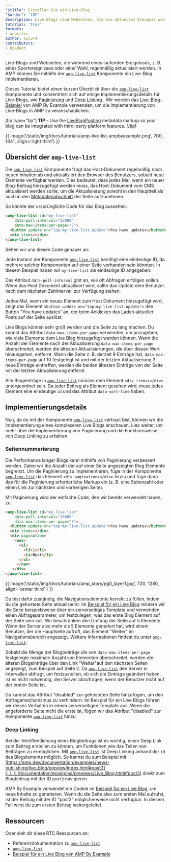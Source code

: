 ```yaml
---
"$title": Erstellen Sie ein Live-Blog
"$order": '102'
description: Live Blogs sind Webseiten, die ein aktuelles Ereignis wie eine Sportveranstaltung oder eine Wahl verfolgen und häufig aktualisiert werden. Mit AMP kannst du ein Live Blog implementieren, indem du ...
tutorial: 'true'
formats:
- websites
author: kul3r4
contributors:
- bpaduch
---
```


Live-Blogs sind Webseiten, die während eines laufenden Ereignisses, z. B. eines Sportereignisses oder einer Wahl, regelmäßig aktualisiert werden. In AMP können Sie mithilfe der [`amp-live-list`](../../../documentation/components/reference/amp-live-list.md) Komponente ein Live-Blog implementieren.

Dieses Tutorial bietet einen kurzen Überblick über die [`amp-live-list`](../../../documentation/components/reference/amp-live-list.md) Komponente und konzentriert sich auf einige Implementierungsdetails für Live-Blogs, wie [Paginierung](#pagination) und [Deep Linking](#deeplinking) . Wir werden das [Live-Blog-Beispiel](live_blog.md) von AMP By Example verwenden, um die Implementierung von Live-Blogs in AMP zu veranschaulichen.

[tip type="tip"] **TIP –** Use the [LiveBlogPosting](http://schema.org/LiveBlogPosting) metadata markup so your blog can be integrated with third-party platform features. [/tip]

{{ image('/static/img/docs/tutorials/amp-live-list-ampbyexample.png', 700, 1441, align='right third') }}

## Übersicht der `amp-live-list`

Die [`amp-live-list`](../../../documentation/components/reference/amp-live-list.md) Komponente fragt das Host-Dokument regelmäßig nach neuen Inhalten ab und aktualisiert den Browser des Benutzers, sobald neue Elemente verfügbar werden. Dies bedeutet, dass jedes Mal, wenn ein neuer Blog-Beitrag hinzugefügt werden muss, das Host-Dokument vom CMS aktualisiert werden sollte, um die Aktualisierung sowohl in den Hauptteil als auch in den [Metadatenabschnitt](../../../documentation/examples/documentation/Live_Blog.html#metadata) der Seite aufzunehmen.

So könnte der ursprüngliche Code für das Blog aussehen:

```html
<amp-live-list id="my-live-list"
    data-poll-interval="15000"
    data-max-items-per-page="5">
  <button update on="tap:my-live-list.update">You have updates</button>
  <div items></div>
</amp-live-list>
```

Sehen wir uns diesen Code genauer an:

Jede Instanz der Komponente [`amp-live-list`](../../../documentation/components/reference/amp-live-list.md) benötigt eine eindeutige ID, da mehrere solcher Komponenten auf einer Seite vorhanden sein könnten. In diesem Beispiel haben wir `my-live-list` als eindeutige ID angegeben.

Das Attribut `data-poll-interval` gibt an, wie oft Abfragen erfolgen sollen. Wenn das Host Dokument aktualisiert wird, sollte das Update dem Benutzer nach dem nächsten Zeitintervall zur Verfügung stehen.

Jedes Mal, wenn ein neues Element zum Host Dokument hinzugefügt wird, zeigt das Element `<button update on="tap:my-live-list.update">` den Button "You have updates" an, der beim Anklicken das Laden aktueller Posts auf der Seite auslöst.

Live Blogs können sehr groß werden und die Seite zu lang machen. Du kannst das Attribut `data-max-items-per-page` verwenden, um anzugeben, wie viele Elemente dem Live Blog hinzugefügt werden können. Wenn die Anzahl der Elemente nach der Aktualisierung `data-max-items-per-page` überschreitet, werden die ältesten Aktualisierungen, die über diesen Wert hinausgehen, entfernt. Wenn die Seite z. B. derzeit 9 Einträge hat, `data-max-items-per-page` auf 10 festgelegt ist und mit der letzten Aktualisierung 3 neue Einträge eintreffen, werden die beiden ältesten Einträge von der Seite mit der letzten Aktualisierung entfernt.

Alle Blogeinträge in [`amp-live-list`](../../../documentation/components/reference/amp-live-list.md) müssen dem Element `<div items></div>` untergeordnet sein. Da jeder Beitrag als Element gesehen wird, muss jedes Element eine eindeutige `id` und das Attribut `data-sort-time` haben.

## Implementierungsdetails

Nun, da du mit der Komponente [`amp-live-list`](../../../documentation/components/reference/amp-live-list.md) vertraut bist, können wir die Implementierung eines komplexeren Live Blogs anschauen. Lies weiter, um mehr über die Implementierung von Paginierung und die Funktionsweise von Deep Linking zu erfahren.

### Seitennummerierung <a name="pagination"></a>

Die Performance langer Blogs kann mithilfe von Paginierung verbessert werden. Dabei wir die Anzahl der auf einer Seite angezeigten Blog Elemente begrenzt. Um die Paginierung zu implementieren, füge in der Komponente [`amp-live-list`](../../../documentation/components/reference/amp-live-list.md) das Element `<div pagination></div>` hinzu und füge dann das für die Paginierung erforderliche Markup ein (z. B. eine Seitenzahl oder einen Link zur nächsten und vorherigen Seite).

Mit Paginierung wird der einfache Code, den wir bereits verwendet haben, zu:

```html
<amp-live-list id="my-live-list"
    data-poll-interval="15000"
    data-max-items-per-page="5">
  <button update on="tap:my-live-list.update">You have updates</button>
  <div items></div>
  <div pagination>
    <nav>
      <ul>
        <li>1</li>
        <li>Next</li>
      </ul>
     </nav>
   </div>
</amp-live-list>
```

{{ image('/static/img/docs/tutorials/amp_story/pg0_layer1.jpg', 720, 1280, align='center third' ) }}

Du bist dafür zuständig, die Navigationselemente korrekt zu füllen, indem du die gehostete Seite aktualisierst. Im [Beispiel für ein Live Blog](live_blog.md) rendern wir die Seite beispielsweise über ein serverseitiges Template und verwenden einen Abfrageparameter, um festzulegen, was das erste Blog Element auf der Seite sein soll. Wir beschränken den Umfang der Seite auf 5 Elemente. Wenn der Server also mehr als 5 Elemente generiert hat, wird einem Benutzer, der die Hauptseite aufruft, das Element "Weiter" im Navigationsbereich angezeigt. Weitere Informationen findest du unter [`amp-live-list`](../../../documentation/components/reference/amp-live-list.md).

Sobald die Menge der Blogbeiträge die von `data-max-items-per-page` festgelegte maximale Anzahl von Elementen überschreitet, werden die älteren Blogeinträge über den Link "Weiter"auf den nächsten Seiten angezeigt, zum Beispiel auf Seite 2. Da [`amp-live-list`](../../../documentation/components/reference/amp-live-list.md) den Server in Intervallen abfragt, um festzustellen, ob sich die Einträge geändert haben, ist es nicht notwendig, den Server abzufragen, wenn der Benutzer nicht auf der ersten Seite ist.

Du kannst das Attribut "disabled" zur gehosteten Seite hinzufügen, um den Abfragemechanismus zu verhindern. Im Beispiel für ein Live Blogs führen wir dieses Verhalten in einem serverseitigen Template aus. Wenn die angeforderte Seite nicht die erste ist, fügen wir das Attribut "disabled" zur Komponente [`amp-live-list`](../../../documentation/components/reference/amp-live-list.md) hinzu.

### Deep Linking <a name="deeplinking"></a>

Bei der Veröffentlichung eines Blogbeitrags ist es wichtig, einen Deep Link zum Beitrag erstellen zu können, um Funktionen wie das Teilen von Beiträgen zu ermöglichen. Mit [`amp-live-list`](../../../documentation/components/reference/amp-live-list.md) ist Deep Linking anhand der `id` des Blogelements möglich. So kannst du zum Beispiel mit [https://amp.dev/documentation/examples/news-publishing/live_blog/preview/index.html#post3](../../../documentation/examples/previews/Live_Blog.html#post3) direkt zum Blogbeitrag mit der ID `post3` navigieren.

AMP By Example verwendet ein Cookie im [Beispiel für ein Live Blog](live_blog.md), um neue Inhalte zu generieren. Wenn du die Seite also zum ersten Mal aufrufst, ist der Beitrag mit der ID "post3" möglicherweise nicht verfügbar. In diesem Fall wirst du zum ersten Beitrag weitergeleitet.

## Ressourcen <a></a>

Oder sieh dir diese RTC Ressourcen an:

- Referenzdokumentation zu [`amp-live-list`](../../../documentation/components/reference/amp-live-list.md)
- [`amp-live-list`](../../../documentation/components/reference/amp-live-list.md)
- [Beispiel für ein Live Blog von AMP By Example](live_blog.md)

